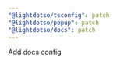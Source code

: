 ```yaml
---
"@lightdotso/tsconfig": patch
"@lightdotso/popup": patch
"@lightdotso/docs": patch
---
```


Add docs config
